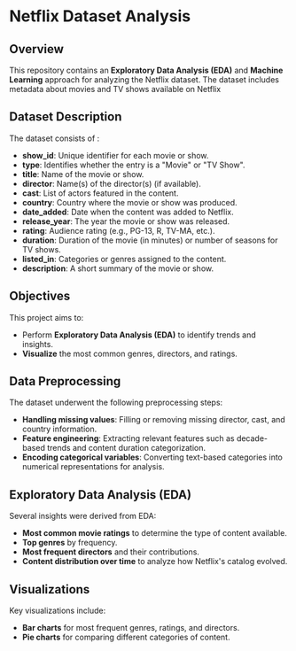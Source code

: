 # Netflix Dataset Analysis

## Overview
This repository contains an **Exploratory Data Analysis (EDA)** and **Machine Learning** approach for analyzing the Netflix dataset. The dataset includes metadata about movies and TV shows available on Netflix

## Dataset Description
The dataset consists of :

- **show_id**: Unique identifier for each movie or show.
- **type**: Identifies whether the entry is a "Movie" or "TV Show".
- **title**: Name of the movie or show.
- **director**: Name(s) of the director(s) (if available).
- **cast**: List of actors featured in the content.
- **country**: Country where the movie or show was produced.
- **date_added**: Date when the content was added to Netflix.
- **release_year**: The year the movie or show was released.
- **rating**: Audience rating (e.g., PG-13, R, TV-MA, etc.).
- **duration**: Duration of the movie (in minutes) or number of seasons for TV shows.
- **listed_in**: Categories or genres assigned to the content.
- **description**: A short summary of the movie or show.

## Objectives
This project aims to:
- Perform **Exploratory Data Analysis (EDA)** to identify trends and insights.
- **Visualize** the most common genres, directors, and ratings.

## Data Preprocessing
The dataset underwent the following preprocessing steps:
- **Handling missing values**: Filling or removing missing director, cast, and country information.
- **Feature engineering**: Extracting relevant features such as decade-based trends and content duration categorization.
- **Encoding categorical variables**: Converting text-based categories into numerical representations for analysis.

## Exploratory Data Analysis (EDA)
Several insights were derived from EDA:
- **Most common movie ratings** to determine the type of content available.
- **Top genres** by frequency.
- **Most frequent directors** and their contributions.
- **Content distribution over time** to analyze how Netflix's catalog evolved.

## Visualizations
Key visualizations include:
- **Bar charts** for most frequent genres, ratings, and directors.
- **Pie charts** for comparing different categories of content.
